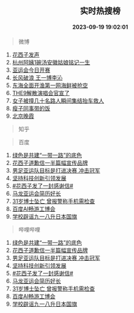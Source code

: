 <div align="center"><h2>实时热搜榜</h2><h4>2023-09-19 19:02:01</h4></div>

> 微博  

1. [花西子发声](https://s.weibo.com/weibo?q=%23%E8%8A%B1%E8%A5%BF%E5%AD%90%E5%8F%91%E5%A3%B0%23&t=31&band_rank=1&Refer=top)<br />
2. [杭州阿姨1碗汤安徽姑娘铭记一生](https://s.weibo.com/weibo?q=%23%E6%9D%AD%E5%B7%9E%E9%98%BF%E5%A7%A81%E7%A2%97%E6%B1%A4%E5%AE%89%E5%BE%BD%E5%A7%91%E5%A8%98%E9%93%AD%E8%AE%B0%E4%B8%80%E7%94%9F%23&t=31&band_rank=2&Refer=top)<br />
3. [亚运会今日开赛](https://s.weibo.com/weibo?q=%23%E4%BA%9A%E8%BF%90%E4%BC%9A%E4%BB%8A%E6%97%A5%E5%BC%80%E8%B5%9B%23&t=31&band_rank=3&Refer=top)<br />
4. [长风破浪 王一博李沁](https://s.weibo.com/weibo?q=%E9%95%BF%E9%A3%8E%E7%A0%B4%E6%B5%AA%20%E7%8E%8B%E4%B8%80%E5%8D%9A%E6%9D%8E%E6%B2%81&t=31&band_rank=4&Refer=top)<br />
5. [东海全面开渔第一网海鲜被抢空](https://s.weibo.com/weibo?q=%23%E4%B8%9C%E6%B5%B7%E5%85%A8%E9%9D%A2%E5%BC%80%E6%B8%94%E7%AC%AC%E4%B8%80%E7%BD%91%E6%B5%B7%E9%B2%9C%E8%A2%AB%E6%8A%A2%E7%A9%BA%23&t=31&band_rank=5&Refer=top)<br />
6. [THE9解散演唱会官宣了](https://s.weibo.com/weibo?q=%23THE9%E8%A7%A3%E6%95%A3%E6%BC%94%E5%94%B1%E4%BC%9A%E5%AE%98%E5%AE%A3%E4%BA%86%23&t=31&band_rank=6&Refer=top)<br />
7. [女子被撞几十名路人瞬间集结抬车救人](https://s.weibo.com/weibo?q=%23%E5%A5%B3%E5%AD%90%E8%A2%AB%E6%92%9E%E5%87%A0%E5%8D%81%E5%90%8D%E8%B7%AF%E4%BA%BA%E7%9E%AC%E9%97%B4%E9%9B%86%E7%BB%93%E6%8A%AC%E8%BD%A6%E6%95%91%E4%BA%BA%23&t=31&band_rank=7&Refer=top)<br />
8. [瘦子同事带的饭](https://s.weibo.com/weibo?q=%E7%98%A6%E5%AD%90%E5%90%8C%E4%BA%8B%E5%B8%A6%E7%9A%84%E9%A5%AD&t=31&band_rank=8&Refer=top)<br />
9. [北京晚霞](https://s.weibo.com/weibo?q=%E5%8C%97%E4%BA%AC%E6%99%9A%E9%9C%9E&t=31&band_rank=9&Refer=top)<br />

> 知乎  


> 百度  

1. [绿色是共建“一带一路”的底色](https://www.baidu.com/s?wd=%E7%BB%BF%E8%89%B2%E6%98%AF%E5%85%B1%E5%BB%BA%E2%80%9C%E4%B8%80%E5%B8%A6%E4%B8%80%E8%B7%AF%E2%80%9D%E7%9A%84%E5%BA%95%E8%89%B2&sa=fyb_news&rsv_dl=fyb_news)<br />
2. [花西子道歉信一半篇幅宣传品牌](https://www.baidu.com/s?wd=%E8%8A%B1%E8%A5%BF%E5%AD%90%E9%81%93%E6%AD%89%E4%BF%A1%E4%B8%80%E5%8D%8A%E7%AF%87%E5%B9%85%E5%AE%A3%E4%BC%A0%E5%93%81%E7%89%8C&sa=fyb_news&rsv_dl=fyb_news)<br />
3. [男足亚运队目标是打进决赛 冲击冠军](https://www.baidu.com/s?wd=%E7%94%B7%E8%B6%B3%E4%BA%9A%E8%BF%90%E9%98%9F%E7%9B%AE%E6%A0%87%E6%98%AF%E6%89%93%E8%BF%9B%E5%86%B3%E8%B5%9B+%E5%86%B2%E5%87%BB%E5%86%A0%E5%86%9B&sa=fyb_news&rsv_dl=fyb_news)<br />
4. [坚持科技创新引领发展](https://www.baidu.com/s?wd=%E5%9D%9A%E6%8C%81%E7%A7%91%E6%8A%80%E5%88%9B%E6%96%B0%E5%BC%95%E9%A2%86%E5%8F%91%E5%B1%95&sa=fyb_news&rsv_dl=fyb_news)<br />
5. [#花西子发了一封感谢信#](https://www.baidu.com/s?wd=%23%E8%8A%B1%E8%A5%BF%E5%AD%90%E5%8F%91%E4%BA%86%E4%B8%80%E5%B0%81%E6%84%9F%E8%B0%A2%E4%BF%A1%23&sa=fyb_news&rsv_dl=fyb_news)<br />
6. [马龙亚运会简历好长](https://www.baidu.com/s?wd=%E9%A9%AC%E9%BE%99%E4%BA%9A%E8%BF%90%E4%BC%9A%E7%AE%80%E5%8E%86%E5%A5%BD%E9%95%BF&sa=fyb_news&rsv_dl=fyb_news)<br />
7. [31岁博士坠亡 曾报警称手机需检查](https://www.baidu.com/s?wd=31%E5%B2%81%E5%8D%9A%E5%A3%AB%E5%9D%A0%E4%BA%A1+%E6%9B%BE%E6%8A%A5%E8%AD%A6%E7%A7%B0%E6%89%8B%E6%9C%BA%E9%9C%80%E6%A3%80%E6%9F%A5&sa=fyb_news&rsv_dl=fyb_news)<br />
8. [百度AI畅游工博会](https://www.baidu.com/s?wd=%E7%99%BE%E5%BA%A6AI%E7%95%85%E6%B8%B8%E5%B7%A5%E5%8D%9A%E4%BC%9A&sa=fyb_news&rsv_dl=fyb_news)<br />
9. [学校辟谣九一八升日本国旗](https://www.baidu.com/s?wd=%E5%AD%A6%E6%A0%A1%E8%BE%9F%E8%B0%A3%E4%B9%9D%E4%B8%80%E5%85%AB%E5%8D%87%E6%97%A5%E6%9C%AC%E5%9B%BD%E6%97%97&sa=fyb_news&rsv_dl=fyb_news)<br />

> 哔哩哔哩  

1. [绿色是共建“一带一路”的底色](https://www.baidu.com/s?wd=%E7%BB%BF%E8%89%B2%E6%98%AF%E5%85%B1%E5%BB%BA%E2%80%9C%E4%B8%80%E5%B8%A6%E4%B8%80%E8%B7%AF%E2%80%9D%E7%9A%84%E5%BA%95%E8%89%B2&sa=fyb_news&rsv_dl=fyb_news)<br />
2. [花西子道歉信一半篇幅宣传品牌](https://www.baidu.com/s?wd=%E8%8A%B1%E8%A5%BF%E5%AD%90%E9%81%93%E6%AD%89%E4%BF%A1%E4%B8%80%E5%8D%8A%E7%AF%87%E5%B9%85%E5%AE%A3%E4%BC%A0%E5%93%81%E7%89%8C&sa=fyb_news&rsv_dl=fyb_news)<br />
3. [男足亚运队目标是打进决赛 冲击冠军](https://www.baidu.com/s?wd=%E7%94%B7%E8%B6%B3%E4%BA%9A%E8%BF%90%E9%98%9F%E7%9B%AE%E6%A0%87%E6%98%AF%E6%89%93%E8%BF%9B%E5%86%B3%E8%B5%9B+%E5%86%B2%E5%87%BB%E5%86%A0%E5%86%9B&sa=fyb_news&rsv_dl=fyb_news)<br />
4. [坚持科技创新引领发展](https://www.baidu.com/s?wd=%E5%9D%9A%E6%8C%81%E7%A7%91%E6%8A%80%E5%88%9B%E6%96%B0%E5%BC%95%E9%A2%86%E5%8F%91%E5%B1%95&sa=fyb_news&rsv_dl=fyb_news)<br />
5. [#花西子发了一封感谢信#](https://www.baidu.com/s?wd=%23%E8%8A%B1%E8%A5%BF%E5%AD%90%E5%8F%91%E4%BA%86%E4%B8%80%E5%B0%81%E6%84%9F%E8%B0%A2%E4%BF%A1%23&sa=fyb_news&rsv_dl=fyb_news)<br />
6. [马龙亚运会简历好长](https://www.baidu.com/s?wd=%E9%A9%AC%E9%BE%99%E4%BA%9A%E8%BF%90%E4%BC%9A%E7%AE%80%E5%8E%86%E5%A5%BD%E9%95%BF&sa=fyb_news&rsv_dl=fyb_news)<br />
7. [31岁博士坠亡 曾报警称手机需检查](https://www.baidu.com/s?wd=31%E5%B2%81%E5%8D%9A%E5%A3%AB%E5%9D%A0%E4%BA%A1+%E6%9B%BE%E6%8A%A5%E8%AD%A6%E7%A7%B0%E6%89%8B%E6%9C%BA%E9%9C%80%E6%A3%80%E6%9F%A5&sa=fyb_news&rsv_dl=fyb_news)<br />
8. [百度AI畅游工博会](https://www.baidu.com/s?wd=%E7%99%BE%E5%BA%A6AI%E7%95%85%E6%B8%B8%E5%B7%A5%E5%8D%9A%E4%BC%9A&sa=fyb_news&rsv_dl=fyb_news)<br />
9. [学校辟谣九一八升日本国旗](https://www.baidu.com/s?wd=%E5%AD%A6%E6%A0%A1%E8%BE%9F%E8%B0%A3%E4%B9%9D%E4%B8%80%E5%85%AB%E5%8D%87%E6%97%A5%E6%9C%AC%E5%9B%BD%E6%97%97&sa=fyb_news&rsv_dl=fyb_news)<br />
